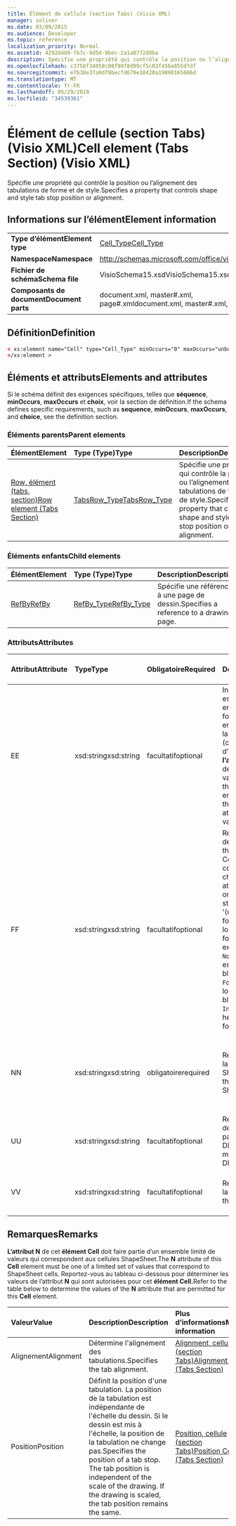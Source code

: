 ```yaml
---
title: Élément de cellule (section Tabs) (Visio XML)
manager: soliver
ms.date: 03/09/2015
ms.audience: Developer
ms.topic: reference
localization_priority: Normal
ms.assetid: 4292d489-fb7c-9d5d-9bec-2a1a0772d8ba
description: Spécifie une propriété qui contrôle la position ou l’alignement des tabulations de forme et de style.
ms.openlocfilehash: c3758f34058c08f98f8d99cf5c03f456e855d7df
ms.sourcegitcommit: e7b38e37a9d79becfd679e10420a19890165606d
ms.translationtype: MT
ms.contentlocale: fr-FR
ms.lasthandoff: 05/29/2019
ms.locfileid: "34539361"
---
```

# <a name="cell-element-tabs-section-visio-xml"></a><span data-ttu-id="ab847-103">Élément de cellule (section Tabs) (Visio XML)</span><span class="sxs-lookup"><span data-stu-id="ab847-103">Cell element (Tabs Section) (Visio XML)</span></span>

<span data-ttu-id="ab847-104">Spécifie une propriété qui contrôle la position ou l’alignement des tabulations de forme et de style.</span><span class="sxs-lookup"><span data-stu-id="ab847-104">Specifies a property that controls shape and style tab stop position or alignment.</span></span> 
  
## <a name="element-information"></a><span data-ttu-id="ab847-105">Informations sur l’élément</span><span class="sxs-lookup"><span data-stu-id="ab847-105">Element information</span></span>

|||
|:-----|:-----|
|<span data-ttu-id="ab847-106">**Type d’élément**</span><span class="sxs-lookup"><span data-stu-id="ab847-106">**Element type**</span></span> <br/> |[<span data-ttu-id="ab847-107">Cell_Type</span><span class="sxs-lookup"><span data-stu-id="ab847-107">Cell_Type</span></span>](cell_type-complextypevisio-xml.md) <br/> |
|<span data-ttu-id="ab847-108">**Namespace**</span><span class="sxs-lookup"><span data-stu-id="ab847-108">**Namespace**</span></span> <br/> |http://schemas.microsoft.com/office/visio/2012/main  <br/> |
|<span data-ttu-id="ab847-109">**Fichier de schéma**</span><span class="sxs-lookup"><span data-stu-id="ab847-109">**Schema file**</span></span> <br/> |<span data-ttu-id="ab847-110">VisioSchema15.xsd</span><span class="sxs-lookup"><span data-stu-id="ab847-110">VisioSchema15.xsd</span></span>  <br/> |
|<span data-ttu-id="ab847-111">**Composants de document**</span><span class="sxs-lookup"><span data-stu-id="ab847-111">**Document parts**</span></span> <br/> |<span data-ttu-id="ab847-112">document.xml, master#.xml, page#.xml</span><span class="sxs-lookup"><span data-stu-id="ab847-112">document.xml, master#.xml, page#.xml</span></span>  <br/> |
   
## <a name="definition"></a><span data-ttu-id="ab847-113">Définition</span><span class="sxs-lookup"><span data-stu-id="ab847-113">Definition</span></span>

```XML
< xs:element name="Cell" type="Cell_Type" minOccurs="0" maxOccurs="unbounded" >
</xs:element >
```

## <a name="elements-and-attributes"></a><span data-ttu-id="ab847-114">Éléments et attributs</span><span class="sxs-lookup"><span data-stu-id="ab847-114">Elements and attributes</span></span>

<span data-ttu-id="ab847-115">Si le schéma définit des exigences spécifiques, telles que **séquence**, **minOccurs**, **maxOccurs** et **choix**, voir la section de définition.</span><span class="sxs-lookup"><span data-stu-id="ab847-115">If the schema defines specific requirements, such as **sequence**, **minOccurs**, **maxOccurs**, and **choice**, see the definition section.</span></span> 
  
### <a name="parent-elements"></a><span data-ttu-id="ab847-116">Éléments parents</span><span class="sxs-lookup"><span data-stu-id="ab847-116">Parent elements</span></span>

|<span data-ttu-id="ab847-117">**Élément**</span><span class="sxs-lookup"><span data-stu-id="ab847-117">**Element**</span></span>|<span data-ttu-id="ab847-118">**Type (Type)**</span><span class="sxs-lookup"><span data-stu-id="ab847-118">**Type**</span></span>|<span data-ttu-id="ab847-119">**Description**</span><span class="sxs-lookup"><span data-stu-id="ab847-119">**Description**</span></span>|
|:-----|:-----|:-----|
|[<span data-ttu-id="ab847-120">Row, élément (tabs, section)</span><span class="sxs-lookup"><span data-stu-id="ab847-120">Row element (Tabs Section)</span></span>](row-element-tabs-sectionvisio-xml.md) <br/> |[<span data-ttu-id="ab847-121">TabsRow_Type</span><span class="sxs-lookup"><span data-stu-id="ab847-121">TabsRow_Type</span></span>](tabsrow_type-complextypevisio-xml.md) <br/> |<span data-ttu-id="ab847-122">Spécifie une propriété qui contrôle la position ou l’alignement des tabulations de forme et de style.</span><span class="sxs-lookup"><span data-stu-id="ab847-122">Specifies a property that controls shape and style tab stop position or alignment.</span></span>  <br/> |
   
### <a name="child-elements"></a><span data-ttu-id="ab847-123">Éléments enfants</span><span class="sxs-lookup"><span data-stu-id="ab847-123">Child elements</span></span>

|<span data-ttu-id="ab847-124">**Élément**</span><span class="sxs-lookup"><span data-stu-id="ab847-124">**Element**</span></span>|<span data-ttu-id="ab847-125">**Type (Type)**</span><span class="sxs-lookup"><span data-stu-id="ab847-125">**Type**</span></span>|<span data-ttu-id="ab847-126">**Description**</span><span class="sxs-lookup"><span data-stu-id="ab847-126">**Description**</span></span>|
|:-----|:-----|:-----|
|[<span data-ttu-id="ab847-127">RefBy</span><span class="sxs-lookup"><span data-stu-id="ab847-127">RefBy</span></span>](refby-element-cell_type-complextypevisio-xml.md) <br/> |[<span data-ttu-id="ab847-128">RefBy_Type</span><span class="sxs-lookup"><span data-stu-id="ab847-128">RefBy_Type</span></span>](refby_type-complextypevisio-xml.md) <br/> |<span data-ttu-id="ab847-129">Spécifie une référence à une page de dessin.</span><span class="sxs-lookup"><span data-stu-id="ab847-129">Specifies a reference to a drawing page.</span></span>  <br/> |
   
### <a name="attributes"></a><span data-ttu-id="ab847-130">Attributs</span><span class="sxs-lookup"><span data-stu-id="ab847-130">Attributes</span></span>

|<span data-ttu-id="ab847-131">**Attribut**</span><span class="sxs-lookup"><span data-stu-id="ab847-131">**Attribute**</span></span>|<span data-ttu-id="ab847-132">**Type**</span><span class="sxs-lookup"><span data-stu-id="ab847-132">**Type**</span></span>|<span data-ttu-id="ab847-133">**Obligatoire**</span><span class="sxs-lookup"><span data-stu-id="ab847-133">**Required**</span></span>|<span data-ttu-id="ab847-134">**Description**</span><span class="sxs-lookup"><span data-stu-id="ab847-134">**Description**</span></span>|<span data-ttu-id="ab847-135">**Valeurs possibles**</span><span class="sxs-lookup"><span data-stu-id="ab847-135">**Possible values**</span></span>|
|:-----|:-----|:-----|:-----|:-----|
|<span data-ttu-id="ab847-136">E</span><span class="sxs-lookup"><span data-stu-id="ab847-136">E</span></span>  <br/> |<span data-ttu-id="ab847-137">xsd:string</span><span class="sxs-lookup"><span data-stu-id="ab847-137">xsd:string</span></span>  <br/> |<span data-ttu-id="ab847-138">facultatif</span><span class="sxs-lookup"><span data-stu-id="ab847-138">optional</span></span>  <br/> |<span data-ttu-id="ab847-139">Indique que la formule est évaluée à une erreur.</span><span class="sxs-lookup"><span data-stu-id="ab847-139">Indicates that the formula evaluates to an error.</span></span> <span data-ttu-id="ab847-140">La valeur de **E** est la valeur actuelle (chaîne de message d’erreur) ; la valeur de **l’attribut V** est la dernière valeur valide.</span><span class="sxs-lookup"><span data-stu-id="ab847-140">The value of **E** is the current value (an error message string); the value of the **V** attribute is the last valid value.</span></span>  <br/> |<span data-ttu-id="ab847-141">Chaîne de message d’erreur.</span><span class="sxs-lookup"><span data-stu-id="ab847-141">An error message string.</span></span>  <br/> |
|<span data-ttu-id="ab847-142">F</span><span class="sxs-lookup"><span data-stu-id="ab847-142">F</span></span>  <br/> |<span data-ttu-id="ab847-143">xsd:string</span><span class="sxs-lookup"><span data-stu-id="ab847-143">xsd:string</span></span>  <br/> |<span data-ttu-id="ab847-144">facultatif</span><span class="sxs-lookup"><span data-stu-id="ab847-144">optional</span></span>  <br/> | <span data-ttu-id="ab847-145">Représente la formule de l’élément.</span><span class="sxs-lookup"><span data-stu-id="ab847-145">Represents the element's formula.</span></span> <span data-ttu-id="ab847-146">Cet attribut peut contenir l’une des chaînes suivantes :</span><span class="sxs-lookup"><span data-stu-id="ab847-146">This attribute can contain one of the following strings:</span></span>  <br/>  <span data-ttu-id="ab847-147">'(une formule)' si la formule existe localement</span><span class="sxs-lookup"><span data-stu-id="ab847-147">'(some formula)' if the formula exists locally</span></span>  <br/>  <span data-ttu-id="ab847-148">`No Formula` si la formule est supprimée ou bloquée localement</span><span class="sxs-lookup"><span data-stu-id="ab847-148">`No Formula` if the formula is locally deleted or blocked</span></span>  <br/>  <span data-ttu-id="ab847-149">`Inh` si la formule est héritée.</span><span class="sxs-lookup"><span data-stu-id="ab847-149">`Inh` if the formula is inherited.</span></span>  <br/> |<span data-ttu-id="ab847-150">Formule.</span><span class="sxs-lookup"><span data-stu-id="ab847-150">A formula.</span></span>  <br/> |
|<span data-ttu-id="ab847-151">N</span><span class="sxs-lookup"><span data-stu-id="ab847-151">N</span></span>  <br/> |<span data-ttu-id="ab847-152">xsd:string</span><span class="sxs-lookup"><span data-stu-id="ab847-152">xsd:string</span></span>  <br/> |<span data-ttu-id="ab847-153">obligatoire</span><span class="sxs-lookup"><span data-stu-id="ab847-153">required</span></span>  <br/> |<span data-ttu-id="ab847-154">Représente le nom de la cellule ShapeSheet.</span><span class="sxs-lookup"><span data-stu-id="ab847-154">Represents the name of the ShapeSheet cell.</span></span>  <br/> |<span data-ttu-id="ab847-155">Nom de la cellule ShapeSheet.</span><span class="sxs-lookup"><span data-stu-id="ab847-155">The name of the ShapeSheet cell.</span></span>  <br/> <span data-ttu-id="ab847-156">Voir la section Remarques ci-dessous.</span><span class="sxs-lookup"><span data-stu-id="ab847-156">See the Remarks section below.</span></span>  <br/> |
|<span data-ttu-id="ab847-157">U</span><span class="sxs-lookup"><span data-stu-id="ab847-157">U</span></span>  <br/> |<span data-ttu-id="ab847-158">xsd:string</span><span class="sxs-lookup"><span data-stu-id="ab847-158">xsd:string</span></span>  <br/> |<span data-ttu-id="ab847-159">facultatif</span><span class="sxs-lookup"><span data-stu-id="ab847-159">optional</span></span>  <br/> |<span data-ttu-id="ab847-160">Représente une unité de mesure La valeur par défaut est DL.</span><span class="sxs-lookup"><span data-stu-id="ab847-160">Represents a unit of measure The default is DL.</span></span>  <br/> |<span data-ttu-id="ab847-161">Unités de la cellule.</span><span class="sxs-lookup"><span data-stu-id="ab847-161">The units of the cell.</span></span>  <br/> |
|<span data-ttu-id="ab847-162">V</span><span class="sxs-lookup"><span data-stu-id="ab847-162">V</span></span>  <br/> |<span data-ttu-id="ab847-163">xsd:string</span><span class="sxs-lookup"><span data-stu-id="ab847-163">xsd:string</span></span>  <br/> |<span data-ttu-id="ab847-164">facultatif</span><span class="sxs-lookup"><span data-stu-id="ab847-164">optional</span></span>  <br/> |<span data-ttu-id="ab847-165">Représente la valeur de la cellule.</span><span class="sxs-lookup"><span data-stu-id="ab847-165">Represents the value of the cell.</span></span>  <br/> |<span data-ttu-id="ab847-166">Valeur de la cellule ShapeSheet.</span><span class="sxs-lookup"><span data-stu-id="ab847-166">The value of the ShapeSheet cell.</span></span>  <br/> |
   
## <a name="remarks"></a><span data-ttu-id="ab847-167">Remarques</span><span class="sxs-lookup"><span data-stu-id="ab847-167">Remarks</span></span>

<span data-ttu-id="ab847-168">**L’attribut N** de cet **élément Cell** doit faire partie d’un ensemble limité de valeurs qui correspondent aux cellules ShapeSheet.</span><span class="sxs-lookup"><span data-stu-id="ab847-168">The **N** attribute of this **Cell** element must be one of a limited set of values that correspond to ShapeSheet cells.</span></span> <span data-ttu-id="ab847-169">Reportez-vous au tableau ci-dessous pour déterminer les valeurs de l’attribut **N** qui sont autorisées pour cet **élément Cell.**</span><span class="sxs-lookup"><span data-stu-id="ab847-169">Refer to the table below to determine the values of the **N** attribute that are permitted for this **Cell** element.</span></span> 
  
|<span data-ttu-id="ab847-170">**Valeur**</span><span class="sxs-lookup"><span data-stu-id="ab847-170">**Value**</span></span>|<span data-ttu-id="ab847-171">**Description**</span><span class="sxs-lookup"><span data-stu-id="ab847-171">**Description**</span></span>|<span data-ttu-id="ab847-172">**Plus d’informations**</span><span class="sxs-lookup"><span data-stu-id="ab847-172">**More information**</span></span>|
|:-----|:-----|:-----|
|<span data-ttu-id="ab847-173">Alignement</span><span class="sxs-lookup"><span data-stu-id="ab847-173">Alignment</span></span>  <br/> |<span data-ttu-id="ab847-174">Détermine l'alignement des tabulations.</span><span class="sxs-lookup"><span data-stu-id="ab847-174">Specifies the tab alignment.</span></span>  <br/> |[<span data-ttu-id="ab847-175">Alignment, cellule (section Tabs)</span><span class="sxs-lookup"><span data-stu-id="ab847-175">Alignment Cell (Tabs Section)</span></span>](alignment-cell-tabs-section.md) <br/> |
|<span data-ttu-id="ab847-176">Position</span><span class="sxs-lookup"><span data-stu-id="ab847-176">Position</span></span>  <br/> |<span data-ttu-id="ab847-p104">Définit la position d'une tabulation. La position de la tabulation est indépendante de l'échelle du dessin. Si le dessin est mis à l'échelle, la position de la tabulation ne change pas.</span><span class="sxs-lookup"><span data-stu-id="ab847-p104">Specifies the position of a tab stop. The tab position is independent of the scale of the drawing. If the drawing is scaled, the tab position remains the same.</span></span>  <br/> |[<span data-ttu-id="ab847-180">Position, cellule (section Tabs)</span><span class="sxs-lookup"><span data-stu-id="ab847-180">Position Cell (Tabs Section)</span></span>](position-cell-tabs-section.md) <br/> |
   

